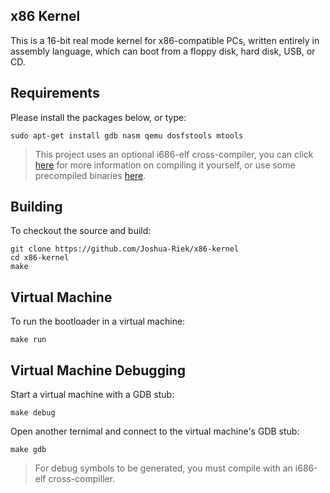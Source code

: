 ## x86 Kernel

This is a 16-bit real mode kernel for x86-compatible PCs, written entirely in assembly language, which can boot from a floppy disk, hard disk, USB, or CD.

## Requirements

Please install the packages below, or type:

```
sudo apt-get install gdb nasm qemu dosfstools mtools
```
> This project uses an optional i686-elf cross-compiler, you can click 
[here](https://wiki.osdev.org/GCC_Cross-Compiler) for more 
information on compiling it yourself, or use some precompiled binaries 
[here](https://github.com/lordmilko/i686-elf-tools/releases).

## Building

To checkout the source and build:

```
git clone https://github.com/Joshua-Riek/x86-kernel
cd x86-kernel
make
```

## Virtual Machine

To run the bootloader in a virtual machine:
```
make run
```

## Virtual Machine Debugging

Start a virtual machine with a GDB stub:
```
make debug
```

Open another ternimal and connect to the virtual machine's GDB stub:
```
make gdb
```
> For debug symbols to be generated, you must compile with an i686-elf cross-compiller.
